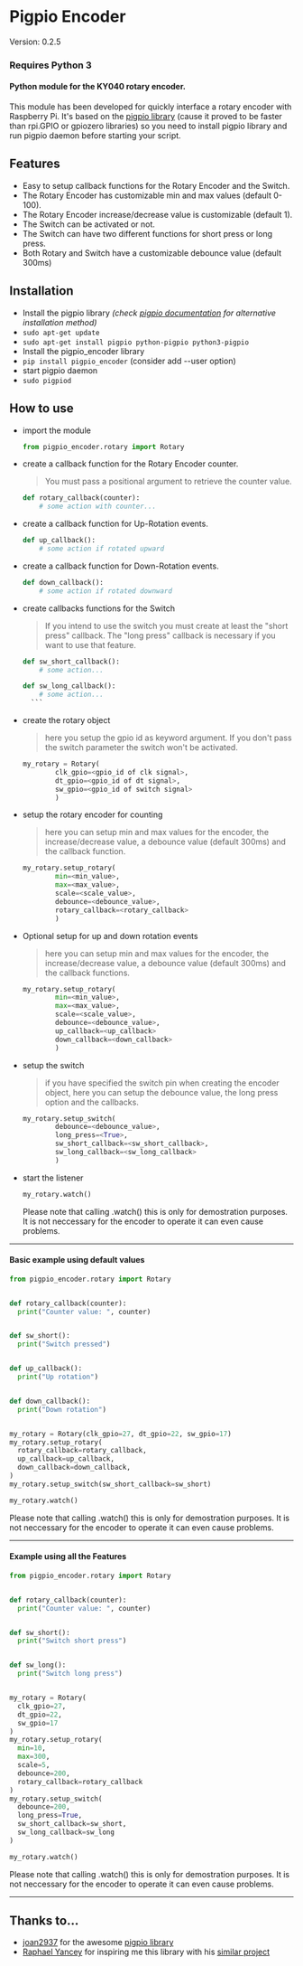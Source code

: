 # Pigpio Encoder

Version: 0.2.5
### Requires Python 3

#### Python module for the KY040 rotary encoder.
This module has been developed for quickly interface a rotary encoder with Raspberry Pi.
It's based on the [pigpio library](http://abyz.me.uk/rpi/pigpio/python.html) (cause it proved to be faster than rpi.GPIO or gpiozero libraries) so you need to install pigpio library and run pigpio daemon before starting your script.

## Features
- Easy to setup callback functions for the Rotary Encoder and the Switch.
- The Rotary Encoder has customizable min and max values (default 0-100).
- The Rotary Encoder increase/decrease value is customizable (default 1).
- The Switch can be activated or not.
- The Switch can have two different functions for short press or long press.
- Both Rotary and Switch have a customizable debounce value (default 300ms)

## Installation
- Install the pigpio library *(check [pigpio documentation](http://abyz.me.uk/rpi/pigpio/download.html) for alternative installation method)*
 - `sudo apt-get update`
 - `sudo apt-get install pigpio python-pigpio python3-pigpio`
- Install the pigpio_encoder library
 - `pip install pigpio_encoder` (consider add --user option)
- start pigpio daemon
 - `sudo pigpiod`

## How to use
- import the module
    ```python
    from pigpio_encoder.rotary import Rotary
    ```
- create a callback function for the Rotary Encoder counter.
    > You must pass a positional argument to retrieve the counter value.

    ```python
    def rotary_callback(counter):
        # some action with counter...
    ```

- create a callback function for Up-Rotation events.

    ```python
    def up_callback():
        # some action if rotated upward
    ```

- create a callback function for Down-Rotation events.

    ```python
    def down_callback():
        # some action if rotated downward
    ```

- create callbacks functions for the Switch
    > If you intend to use the switch you must create at least the "short press" callback. The "long press" callback is necessary if you want to use that feature.

    ```python
    def sw_short_callback():
        # some action...
    ```
    ```python
    def sw_long_callback():
        # some action...
      ```
- create the rotary object
    > here you setup the gpio id as keyword argument. If you don't pass the switch parameter the switch won't be activated.

    ```python
    my_rotary = Rotary(
            clk_gpio=<gpio_id of clk signal>,
            dt_gpio=<gpio_id of dt signal>,
            sw_gpio=<gpio_id of switch signal>
            )
    ```
- setup the rotary encoder for counting
    > here you can setup min and max values for the encoder, the increase/decrease value, a debounce value (default 300ms) and the callback function.

    ```python
    my_rotary.setup_rotary(
            min=<min_value>,
            max=<max_value>,
            scale=<scale_value>,
            debounce=<debounce_value>,
            rotary_callback=<rotary_callback>
            )
    ```

- Optional setup for up and down rotation events
    > here you can setup min and max values for the encoder, the increase/decrease value, a debounce value (default 300ms) and the callback functions.

    ```python
    my_rotary.setup_rotary(
            min=<min_value>,
            max=<max_value>,
            scale=<scale_value>,
            debounce=<debounce_value>,
            up_callback=<up_callback>
            down_callback=<down_callback>
            )
    ```


- setup the switch
    > if you have specified the switch pin when creating the encoder object, here you can setup the debounce value, the long press option and the callbacks.

    ```python
    my_rotary.setup_switch(
            debounce=<debounce_value>,
            long_press=<True>,
            sw_short_callback=<sw_short_callback>,
            sw_long_callback=<sw_long_callback>
            )
    ```

- start the listener
    ```python
    my_rotary.watch()
    ```
  Please note that calling .watch() this is only for demostration purposes. It is not neccessary for the encoder to operate it can even cause problems.


___
#### Basic example using default values

```python
from pigpio_encoder.rotary import Rotary


def rotary_callback(counter):
  print("Counter value: ", counter)


def sw_short():
  print("Switch pressed")


def up_callback():
  print("Up rotation")


def down_callback():
  print("Down rotation")


my_rotary = Rotary(clk_gpio=27, dt_gpio=22, sw_gpio=17)
my_rotary.setup_rotary(
  rotary_callback=rotary_callback,
  up_callback=up_callback,
  down_callback=down_callback,
)
my_rotary.setup_switch(sw_short_callback=sw_short)

my_rotary.watch()
```
  Please note that calling .watch() this is only for demostration purposes. It is not neccessary for the encoder to operate it can even cause problems.


___

#### Example using all the Features

```python
from pigpio_encoder.rotary import Rotary


def rotary_callback(counter):
  print("Counter value: ", counter)


def sw_short():
  print("Switch short press")


def sw_long():
  print("Switch long press")


my_rotary = Rotary(
  clk_gpio=27,
  dt_gpio=22,
  sw_gpio=17
)
my_rotary.setup_rotary(
  min=10,
  max=300,
  scale=5,
  debounce=200,
  rotary_callback=rotary_callback
)
my_rotary.setup_switch(
  debounce=200,
  long_press=True,
  sw_short_callback=sw_short,
  sw_long_callback=sw_long
)

my_rotary.watch()

```
  Please note that calling .watch() this is only for demostration purposes. It is not neccessary for the encoder to operate it can even cause problems.

___

## Thanks to...
- [joan2937](https://github.com/joan2937) for the awesome [pigpio library](https://github.com/joan2937/pigpio)
- [Raphael Yancey](https://github.com/raphaelyancey) for inspiring me this library with his [similar project](https://github.com/raphaelyancey/pyKY040)
